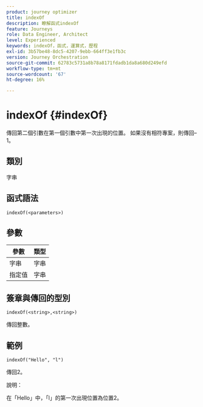 ```yaml
---
product: journey optimizer
title: indexOf
description: 瞭解函式indexOf
feature: Journeys
role: Data Engineer, Architect
level: Experienced
keywords: indexOf，函式，運算式，歷程
exl-id: 3b57be48-8dc5-4207-9ebb-664ff3e1fb3c
version: Journey Orchestration
source-git-commit: 62783c5731a8b78a8171fdadb1da8a680d249efd
workflow-type: tm+mt
source-wordcount: '67'
ht-degree: 16%

---
```


# indexOf {#indexOf}

傳回第二個引數在第一個引數中第一次出現的位置。 如果沒有相符專案，則傳回–1。

## 類別

字串

## 函式語法

`indexOf(<parameters>)`

## 參數

| 參數 | 類型 |
|-----------|------------------|
| 字串 | 字串 |
| 指定值 | 字串 |

## 簽章與傳回的型別

`indexOf(<string>,<string>)`

傳回整數。

## 範例

`indexOf("Hello", "l")`

傳回2。

說明：

在「Hello」中，「l」的第一次出現位置為位置2。
